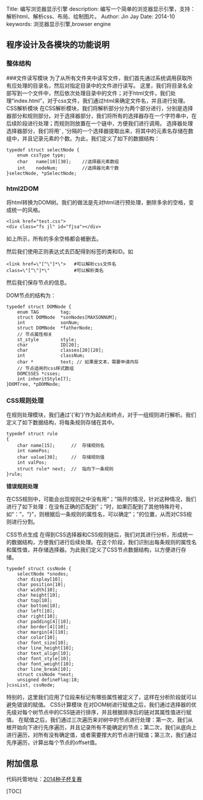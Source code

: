 Title:   编写浏览器显示引擎
description:  编写一个简单的浏览器显示引擎，支持：解析html、解析css、布局、绘制图片。
Author: Jin Jay
Date:    2014-10
keywords: 浏览器显示引擎,browser engine


## 程序设计及各模块的功能说明
### 整体结构
<!-- ![1.png](1.png) -->
###文件读写模块
为了从所有文件夹中读写文件，我们首先通过系统调用获取所有应处理的目录名，然后对指定目录中的文件进行读写。
这里，我们将目录名全部写到一个文件中，然后依次处理目录中的文件；对于html文件，我们处理”index.html”，对于css文件，我们通过html来确定文件名，并且进行处理。
CSS解析模块
在CSS解析模块，我们将解析部分分为两个部分进行，分别是选择器部分和规则部分。对于选择器部分，我们将所有的选择器存在一个字符串中，在后续阶段进行处理；而规则则放置在一个链中，方便我们进行调用。
选择器处理
选择器部分，我们将用‘ , ’分隔的一个选择器提取出来，将其中的元素名存储在数组中，并且记录元素的个数。为此，我们定义了如下的数据结构：

    typedef struct selectNode {
        enum cssType type;
        char   name[10][30];    //选择器元素数组
        int    nodeNum;         //选择器元素个数
    }selectNode, *pSelectNode;
### html2DOM
将html转换为DOM树。我们的做法是先对html进行预处理，删除多余的空格，变成统一的风格。

    <link href="test.css">
    <div class="fs jl" id="fjsa"></div>
如上所示，所有的多余空格都会被删去。

然后我们使用正则表达式去匹配得到标签的类和ID。如

    <link href=\"[^\"]*\">   #可以解析css文件名
    class=\"[^\"]*\"         #可以解析类名
然后我们保存节点的信息。

DOM节点的结构为：

    typedef struct DOMNode {
        enum TAG        tag;
        struct DOMNode  *sonNodes[MAXSONNUM];
        int             sonNum;
        struct DOMNode  *fatherNode;
        // 节点属性相关
        st_style        style;
        char            ID[20];
        char            classes[20][20];
        int             classNum;
        char *          text; // 如果是文本，需要申请内存
        // 节点适用的css样式数组
        DOMCSSES *csses;
        int inheritStyle[7];
    }DOMTree, *pDOMNode;
### CSS规则处理
在规则处理模块，我们通过’{’和’}’作为起点和终点，对于一组规则进行解析。我们定义了如下数据结构，将每条规则存储在其中。

    typedef struct rule
    {
        char name[15];      //  存储规则名
        int namePos;
        char value[30];     //  存储规则值
        int valPos;
        struct rule* next;  //  指向下一条规则
    }rule;
**错误规则处理**

在CSS规则中，可能会出现规则之中没有用”；”隔开的情况，针对这种情况，我们进行了如下处理：在没有正确的匹配到”；”时，如果匹配到了其他特殊符号，如“：”，“}”，则根据后一条规则的属性名，可以确定”；”的位置，从而对CSS规则进行分割。

CSS节点生成
在得到CSS选择器和CSS规则链后，我们对其进行分析，形成统一的数据结构，方便我们进行后续处理。在这个阶段，我们识别出每条规则的属性名和属性值，并存储选择器。为此我们定义了CSS节点数据结构，以方便进行存储。

    typedef struct cssNode {
        selectNode *snodes; 
        char display[10];
        char position[10];
        char width[10];
        char height[10];
        char top[10];
        char bottom[10];
        char left[10];
        char right[10];
        char padding[4][10];
        char border[4][10];
        char margin[4][10];
        char color[10];
        char font_size[10];
        char line_height[10];
        char text_align[10];
        char font_style[10];
        char font_weight[10];
        char line_break[10];
        struct cssNode *next;
        unsigned defineFlag:18;
    }cssList, cssNode;
特别的，这里我们应用了位段来标记有哪些属性被定义了，这样在分析阶段就可以避免错误的赋值。
CSS计算模块
在对DOM树进行赋值之后，我们通过选择器的优先级对每个树节点中的CSS链进行排序，并且根据排序后的链对其属性值进行赋值。
在赋值之后，我们通过三次遍历来对树中的节点进行处理：第一次，我们从根开始向下进行先序遍历，并且记录所有不能确定的节点；第二次，我们从底向上进行遍历，对所有没有确定值，或者需要撑大的节点进行赋值；第三次，我们通过先序遍历，计算出每个节点的offset值。


## 附加信息
代码托管地址：[2014种子杯复赛](https://github.com/ijinjay/SeedCup_QuarterFinal)




[TOC]
